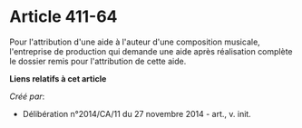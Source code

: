 # Article 411-64

Pour l'attribution d'une aide à l'auteur d'une composition musicale, l'entreprise de production qui demande une aide après
réalisation complète le dossier remis pour l'attribution de cette aide.

**Liens relatifs à cet article**

_Créé par_:

  - Délibération n°2014/CA/11 du 27 novembre 2014 - art., v. init.
